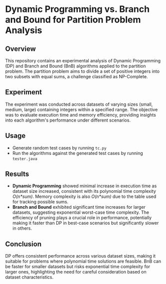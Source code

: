 # Dynamic Programming vs. Branch and Bound for Partition Problem Analysis

## Overview
This repository contains an experimental analysis of Dynamic Programming (DP) and Branch and Bound (BnB) algorithms applied to the partition problem. The partition problem aims to divide a set of positive integers into two subsets with equal sums, a challenge classified as NP-Complete.

## Experiment
The experiment was conducted across datasets of varying sizes (small, medium, large) containing integers within a specified range. The objective was to evaluate execution time and memory efficiency, providing insights into each algorithm's performance under different scenarios.

## Usage
- Generate random test cases by running `tc.py`
- Run the algorithms against the generated test cases by running `tester.java`

## Results
- **Dynamic Programming** showed minimal increase in execution time as dataset size increased, consistent with its polynomial time complexity *O(n\*sum)*. Memory complexity is also *O(n\*sum)* due to the table used for tracking possible sums.
- **Branch and Bound** exhibited significant time increases for larger datasets, suggesting exponential worst-case time complexity. The efficiency of pruning plays a crucial role in performance, potentially making it faster than DP in best-case scenarios but significantly slower in others.

## Conclusion
DP offers consistent performance across various dataset sizes, making it suitable for problems where polynomial time solutions are feasible. BnB can be faster for smaller datasets but risks exponential time complexity for larger ones, highlighting the need for careful consideration based on dataset characteristics.
